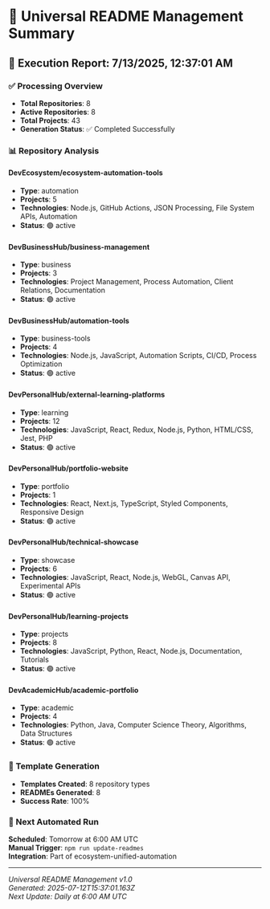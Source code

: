 # 🤖 Universal README Management Summary

## 🚀 Execution Report: 7/13/2025, 12:37:01 AM

### ✅ Processing Overview
- **Total Repositories**: 8
- **Active Repositories**: 8
- **Total Projects**: 43
- **Generation Status**: ✅ Completed Successfully

### 📊 Repository Analysis

#### DevEcosystem/ecosystem-automation-tools
- **Type**: automation
- **Projects**: 5
- **Technologies**: Node.js, GitHub Actions, JSON Processing, File System APIs, Automation
- **Status**: 🟢 active

#### DevBusinessHub/business-management
- **Type**: business
- **Projects**: 3
- **Technologies**: Project Management, Process Automation, Client Relations, Documentation
- **Status**: 🟢 active

#### DevBusinessHub/automation-tools
- **Type**: business-tools
- **Projects**: 4
- **Technologies**: Node.js, JavaScript, Automation Scripts, CI/CD, Process Optimization
- **Status**: 🟢 active

#### DevPersonalHub/external-learning-platforms
- **Type**: learning
- **Projects**: 12
- **Technologies**: JavaScript, React, Redux, Node.js, Python, HTML/CSS, Jest, PHP
- **Status**: 🟢 active

#### DevPersonalHub/portfolio-website
- **Type**: portfolio
- **Projects**: 1
- **Technologies**: React, Next.js, TypeScript, Styled Components, Responsive Design
- **Status**: 🟢 active

#### DevPersonalHub/technical-showcase
- **Type**: showcase
- **Projects**: 6
- **Technologies**: JavaScript, React, Node.js, WebGL, Canvas API, Experimental APIs
- **Status**: 🟢 active

#### DevPersonalHub/learning-projects
- **Type**: projects
- **Projects**: 8
- **Technologies**: JavaScript, Python, React, Node.js, Documentation, Tutorials
- **Status**: 🟢 active

#### DevAcademicHub/academic-portfolio
- **Type**: academic
- **Projects**: 4
- **Technologies**: Python, Java, Computer Science Theory, Algorithms, Data Structures
- **Status**: 🟢 active


### 🎯 Template Generation
- **Templates Created**: 8 repository types
- **READMEs Generated**: 8
- **Success Rate**: 100%

### 🔄 Next Automated Run
**Scheduled**: Tomorrow at 6:00 AM UTC  
**Manual Trigger**: `npm run update-readmes`  
**Integration**: Part of ecosystem-unified-automation

---

*Universal README Management v1.0*  
*Generated: 2025-07-12T15:37:01.163Z*  
*Next Update: Daily at 6:00 AM UTC*
